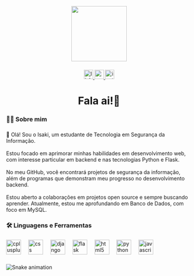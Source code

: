 <div align="center">
  <img height="150" src="https://media1.tenor.com/m/jCk8c5_Q4J0AAAAC/hacker.gif"  />
</div>

###

<div align="center">
  <a href="www.linkedin.com/in/isaki-roberto-a765592a9" target="_blank">
    <img src="https://img.shields.io/static/v1?message=LinkedIn&logo=linkedin&label=&color=0077B5&logoColor=white&labelColor=&style=for-the-badge" height="25" alt="linkedin logo"  />
  </a>
  <a href="mailto:isaki.rob123@gmail.com" target="_blank">
    <img src="https://img.shields.io/static/v1?message=Gmail&logo=gmail&label=&color=D14836&logoColor=white&labelColor=&style=for-the-badge" height="25" alt="gmail logo"  />
  </a>
  <a href="https://www.instagram.com/isak1_14/" target="_blank">
    <img src="https://img.shields.io/static/v1?message=Instagram&logo=instagram&label=&color=E4405F&logoColor=white&labelColor=&style=for-the-badge" height="25" alt="instagram logo"  />
  </a>
</div>

###

<h1 align="center">Fala ai!👋</h1>

###

<h3 align="left">👩‍💻  Sobre mim</h3>

###

<p align="left">👋 Olá! Sou o Isaki, um estudante de Tecnologia em Segurança da Informação.<br><br>Estou focado em aprimorar minhas habilidades em desenvolvimento web, com interesse particular em backend e nas tecnologias Python e Flask.<br><br>No meu GitHub, você encontrará projetos de segurança da informação, além de programas que demonstram meu progresso no desenvolvimento backend.<br><br>Estou aberto a colaborações em projetos open source e sempre buscando aprender. Atualmente, estou me aprofundando em Banco de Dados, com foco em MySQL.</p>

###

<h3 align="left">🛠 Linguagens e Ferramentas</h3>

###

<div align="left">
  <img src="https://cdn.jsdelivr.net/gh/devicons/devicon/icons/cplusplus/cplusplus-original.svg" height="40" alt="cplusplus logo"  />
  <img width="12" />
  <img src="https://cdn.jsdelivr.net/gh/devicons/devicon/icons/css3/css3-original.svg" height="40" alt="css logo"  />
  <img width="12" />
  <img src="https://cdn.jsdelivr.net/gh/devicons/devicon/icons/django/django-plain.svg" height="40" alt="django logo"  />
  <img width="12" />
  <img src="https://cdn.jsdelivr.net/gh/devicons/devicon/icons/flask/flask-original.svg" height="40" alt="flask logo"  />
  <img width="12" />
  <img src="https://cdn.jsdelivr.net/gh/devicons/devicon/icons/html5/html5-original.svg" height="40" alt="html5 logo"  />
  <img width="12" />
  <img src="https://cdn.jsdelivr.net/gh/devicons/devicon/icons/python/python-original.svg" height="40" alt="python logo"  />
  <img width="12" />
  <img src="https://cdn.jsdelivr.net/gh/devicons/devicon/icons/javascript/javascript-original.svg" height="40" alt="javascript logo"  />
</div>

###
![Snake animation](https://raw.githubusercontent.com/isakin14/isakin14/output/dist/github-contribution-grid-snake-dark.svg)
###
